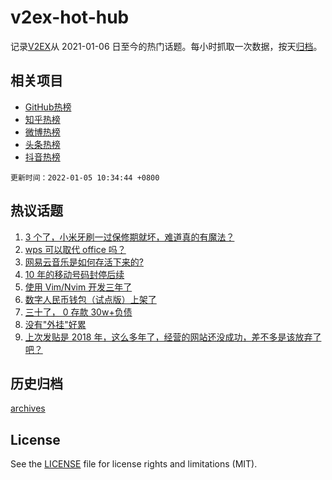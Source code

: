 # v2ex-hot-hub

 记录[V2EX](https://www.v2ex.com/)从 2021-01-06 日至今的热门话题。每小时抓取一次数据，按天[归档](archives)。
 
 ## 相关项目

- [GitHub热榜](https://github.com/snaildev/github-hot-hub)
- [知乎热榜](https://github.com/snaildev/zhihu-hot-hub)
- [微博热榜](https://github.com/snaildev/weibo-hot-hub)
- [头条热榜](https://github.com/snaildev/toutiao-hot-hub)
- [抖音热榜](https://github.com/snaildev/douyin-hot-hub)


 `更新时间：2022-01-05 10:34:44 +0800`

## 热议话题

1. [3 个了，小米牙刷一过保修期就坏，难道真的有魔法？](https://www.v2ex.com/t/826025)
1. [wps 可以取代 office 吗？](https://www.v2ex.com/t/826087)
1. [网易云音乐是如何存活下来的?](https://www.v2ex.com/t/826105)
1. [10 年的移动号码封停后续](https://www.v2ex.com/t/826088)
1. [使用 Vim/Nvim 开发三年了](https://www.v2ex.com/t/826068)
1. [数字人民币钱包（试点版）上架了](https://www.v2ex.com/t/826053)
1. [三十了， 0 存款 30w+负债](https://www.v2ex.com/t/826165)
1. [没有"外挂"好累](https://www.v2ex.com/t/826242)
1. [上次发贴是 2018 年，这么多年了，经营的网站还没成功，差不多是该放弃了吧？](https://www.v2ex.com/t/826163)

## 历史归档

[archives](archives)

## License

See the [LICENSE](LICENSE) file for license rights and limitations (MIT).
